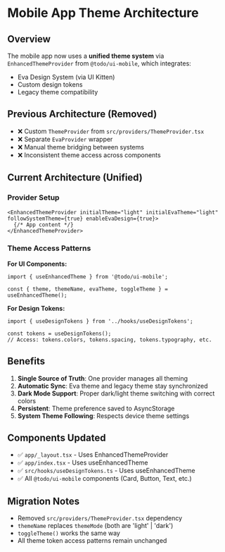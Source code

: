 # Mobile App Theme Architecture

## Overview

The mobile app now uses a **unified theme system** via `EnhancedThemeProvider` from `@todo/ui-mobile`, which integrates:

- Eva Design System (via UI Kitten)
- Custom design tokens
- Legacy theme compatibility

## Previous Architecture (Removed)

- ❌ Custom `ThemeProvider` from `src/providers/ThemeProvider.tsx`
- ❌ Separate `EvaProvider` wrapper
- ❌ Manual theme bridging between systems
- ❌ Inconsistent theme access across components

## Current Architecture (Unified)

### Provider Setup

```tsx
<EnhancedThemeProvider initialTheme="light" initialEvaTheme="light" followSystemTheme={true} enableEvaDesign={true}>
  {/* App content */}
</EnhancedThemeProvider>
```

### Theme Access Patterns

**For UI Components:**

```tsx
import { useEnhancedTheme } from '@todo/ui-mobile';

const { theme, themeName, evaTheme, toggleTheme } = useEnhancedTheme();
```

**For Design Tokens:**

```tsx
import { useDesignTokens } from '../hooks/useDesignTokens';

const tokens = useDesignTokens();
// Access: tokens.colors, tokens.spacing, tokens.typography, etc.
```

## Benefits

1. **Single Source of Truth**: One provider manages all theming
2. **Automatic Sync**: Eva theme and legacy theme stay synchronized
3. **Dark Mode Support**: Proper dark/light theme switching with correct colors
4. **Persistent**: Theme preference saved to AsyncStorage
5. **System Theme Following**: Respects device theme settings

## Components Updated

- ✅ `app/_layout.tsx` - Uses EnhancedThemeProvider
- ✅ `app/index.tsx` - Uses useEnhancedTheme
- ✅ `src/hooks/useDesignTokens.ts` - Uses useEnhancedTheme
- ✅ All `@todo/ui-mobile` components (Card, Button, Text, etc.)

## Migration Notes

- Removed `src/providers/ThemeProvider.tsx` dependency
- `themeName` replaces `themeMode` (both are 'light' | 'dark')
- `toggleTheme()` works the same way
- All theme token access patterns remain unchanged
